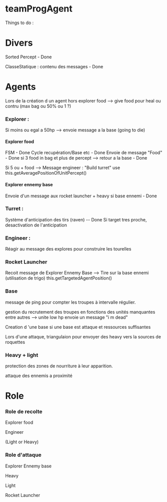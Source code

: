 # teamProgAgent

Things to do :

# Divers

Sorted Percept - Done

ClasseStatique : contenu des messages - Done

# Agents
Lors de la création d un agent hors explorer food --> give food pour heal ou contru (max bag ou 50% ou 1 ?)
### Explorer :

Si moins ou egal a 50hp --> envoie message a la base (going to die)

#### Explorer food
FSM - Done
Cycle recupération/Base etc - Done
Envoie de message "Food" - Done
si 3 food in bag et plus de percept --> retour a la base - Done

Si 5 ou + food --> Message engineer : "Build turret"
use this.getAveragePositionOfUnitPercept()

#### Explorer ennemy base
Envoie d'un message aux rocket launcher + heavy si base ennemi - Done


### Turret :

Système d'anticipation des tirs (raven) -- Done
Si target tres proche, desactivation de l'anticipation


### Engineer :

Réagir au message des explores pour construire les tourelles


### Rocket Launcher

Recoit message de Explorer Ennemy Base --> Tire sur la base ennemi (utilisation de trigo)
this.getTargetedAgentPosition()


### Base

message de ping pour compter les troupes à intervalle régulier.

gestion du recrutement des troupes en fonctions des unités manquantes entre autres --> unite low hp envoie un message "i m dead"

Creation d 'une base si une base est attaque et ressources suffisantes

Lors d'une attaque, triangulaion pour envoyer des heavy vers la sources de roquettes


### Heavy + light

protection des zones de nourriture à leur apparition.

attaque des ennemis a proximité



# Role

### Role de recolte

Explorer food

Engineer

(Light or Heavy)

### Role d'attaque

Explorer Ennemy base

Heavy

Light

Rocket Launcher

